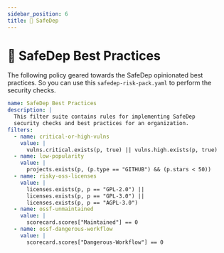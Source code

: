 ```yaml
---
sidebar_position: 6
title: 🧰 SafeDep
---
```


# 🧰 SafeDep Best Practices

The following policy geared towards the SafeDep opinionated best practices. So you can use this `safedep-risk-pack.yaml` to perform the security checks.

```yaml title="safedep-risk-pack.yaml"
name: SafeDep Best Practices
description: |
  This filter suite contains rules for implementing SafeDep
  security checks and best practices for an organization.
filters:
  - name: critical-or-high-vulns
    value: |
      vulns.critical.exists(p, true) || vulns.high.exists(p, true)
  - name: low-popularity
    value: |
      projects.exists(p, (p.type == "GITHUB") && (p.stars < 50))
  - name: risky-oss-licenses
    value: |
      licenses.exists(p, p == "GPL-2.0") ||
      licenses.exists(p, p == "GPL-3.0") ||
      licenses.exists(p, p == "AGPL-3.0")
  - name: ossf-unmaintained
    value: |
      scorecard.scores["Maintained"] == 0
  - name: ossf-dangerous-workflow
    value: |
      scorecard.scores["Dangerous-Workflow"] == 0
```
